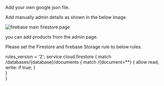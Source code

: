 Add your own google json file.

Add manually admin details as shown in the below image. 

![firebase main firestore page](https://user-images.githubusercontent.com/64288579/147439157-e7f34530-a4b0-45bf-aa08-86d451b3aaaf.PNG)

you can add products from the admin page.

Please set the Firestore and firebase Storage rule to below rules.



rules_version = '2';
  service cloud.firestore {
      match /databases/{database}/documents {
        match /{document=**} {
          allow read, write: if true;
    }      
  }   
} 
 
